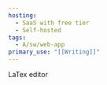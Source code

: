 ```yaml
---
hosting:
  - SaaS with free tier
  - Self-hosted
tags:
  - A/sw/web-app
primary_use: "[[Writing]]"
---
```


LaTex editor
